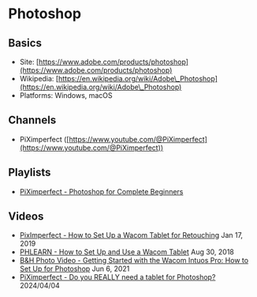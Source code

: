 # Photoshop

## Basics

* Site: [https://www.adobe.com/products/photoshop](https://www.adobe.com/products/photoshop)
* Wikipedia: [https://en.wikipedia.org/wiki/Adobe\_Photoshop](https://en.wikipedia.org/wiki/Adobe\_Photoshop)
* Platforms: Windows, macOS

## Channels

* PiXimperfect ([https://www.youtube.com/@PiXimperfect](https://www.youtube.com/@PiXimperfect))

## Playlists

* [PiXimperfect - Photoshop for Complete Beginners](https://www.youtube.com/watch?v=xTzvQkOll2U\&list=PLLlSBGLVsEPIFGSGw2zJ2K43V5vxMMMTE)&#x20;

## Videos

* [PixImperfect - How to Set Up a Wacom Tablet for Retouching](https://www.youtube.com/watch?v=5e4Qok37Qi4) Jan 17, 2019
* [PHLEARN - How to Set Up and Use a Wacom Tablet](https://www.youtube.com/watch?v=7BMtSqETvjg) Aug 30, 2018
* [B\&H Photo Video - Getting Started with the Wacom Intuos Pro: How to Set Up for Photoshop](https://www.youtube.com/watch?v=iLs1\_jXGJBQ) Jun 6, 2021
* [PiXimperfect - Do you REALLY need a tablet for Photoshop?](https://www.youtube.com/watch?v=09sK9ZRTobw) 2024/04/04&#x20;

